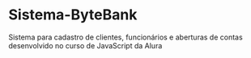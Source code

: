 # Sistema-ByteBank
Sistema para cadastro de clientes, funcionários e aberturas de contas desenvolvido no curso de JavaScript da Alura
